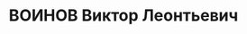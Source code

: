 ---
title: ВОИНОВ Виктор Леонтьевич
description: "Род. 23.02.1904, д. Полужье Новогрудского уезда БССР, белорус, из крестьян,\
  \ обр.: высшее, член КПЗБ. Проживал: Минск, ул. Свердловская 60, кв. 4. Служащий,\
  \ Ф-ка \"Коммунарка\", карамельный цех (1926-27гг.-секретарь Могилевского окружкома.\
  \ Зав. сельхозсектора редакции газеты \"Звязда\") \n  Арестован 08.12.1938. Обв.\
  \ по ст. 70, 76 УК БССР - член а/с нац.-фаш. орг. Приговор: судебный орган, 28.10.1937\
  \ – ВМН с конфискацией имущества. Расстрелян 29.10.1937, г.Минск. \n  Реабилитирован\
  \ ВК ВС СССР 28.04.1956"
---